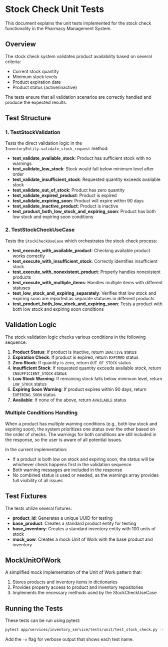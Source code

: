 # Stock Check Unit Tests

This document explains the unit tests implemented for the stock check functionality in the Pharmacy Management System.

## Overview

The stock check system validates product availability based on several criteria:
- Current stock quantity
- Minimum stock levels
- Product expiration date
- Product status (active/inactive)

The tests ensure that all validation scenarios are correctly handled and produce the expected results.

## Test Structure

### 1. TestStockValidation

Tests the direct validation logic in the `InventoryEntity.validate_stock_request` method:

- **test_validate_available_stock**: Product has sufficient stock with no warnings
- **test_validate_low_stock**: Stock would fall below minimum level after order
- **test_validate_insufficient_stock**: Requested quantity exceeds available stock
- **test_validate_out_of_stock**: Product has zero quantity
- **test_validate_expired_product**: Product is expired
- **test_validate_expiring_soon**: Product will expire within 90 days
- **test_validate_inactive_product**: Product is inactive
- **test_product_both_low_stock_and_expiring_soon**: Product has both low stock and expiring soon conditions

### 2. TestStockCheckUseCase

Tests the `StockCheckUseCase` which orchestrates the stock check process:

- **test_execute_with_available_product**: Checking available product works correctly
- **test_execute_with_insufficient_stock**: Correctly identifies insufficient stock
- **test_execute_with_nonexistent_product**: Properly handles nonexistent products
- **test_execute_with_multiple_items**: Handles multiple items with different statuses
- **test_low_stock_and_expiring_separately**: Verifies that low stock and expiring soon are reported as separate statuses in different products
- **test_product_both_low_stock_and_expiring_soon**: Tests a product with both low stock and expiring soon conditions

## Validation Logic

The stock validation logic checks various conditions in the following sequence:

1. **Product Status**: If product is inactive, return `INACTIVE` status
2. **Expiration Check**: If product is expired, return `EXPIRED` status
3. **Zero Stock**: If quantity is zero, return `OUT_OF_STOCK` status
4. **Insufficient Stock**: If requested quantity exceeds available stock, return `INSUFFICIENT_STOCK` status
5. **Low Stock Warning**: If remaining stock falls below minimum level, return `LOW_STOCK` status
6. **Expiring Soon Warning**: If product expires within 90 days, return `EXPIRING_SOON` status
7. **Available**: If none of the above, return `AVAILABLE` status

### Multiple Conditions Handling

When a product has multiple warning conditions (e.g., both low stock and expiring soon), the system prioritizes one status over the other based on the order of checks. The warnings for both conditions are still included in the response, so the user is aware of all potential issues.

In the current implementation:
- If a product is both low on stock and expiring soon, the status will be whichever check happens first in the validation sequence
- Both warning messages are included in the response
- No combined status is used or needed, as the warnings array provides full visibility of all issues

## Test Fixtures

The tests utilize several fixtures:

- **product_id**: Generates a unique UUID for testing
- **base_product**: Creates a standard product entity for testing
- **base_inventory**: Creates a standard inventory entity with 100 units of stock
- **mock_uow**: Creates a mock Unit of Work with the base product and inventory

## MockUnitOfWork

A simplified mock implementation of the Unit of Work pattern that:

1. Stores products and inventory items in dictionaries
2. Provides property access to product and inventory repositories
3. Implements the necessary methods used by the StockCheckUseCase

## Running the Tests

These tests can be run using pytest:

```bash
pytest app/services/inventory_service/tests/unit/test_stock_check.py -v
```

Add the `-v` flag for verbose output that shows each test name. 